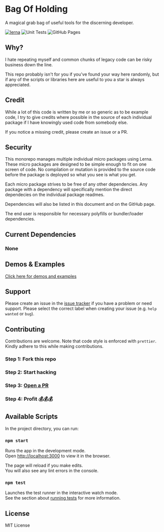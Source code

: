 # Bag Of Holding

A magical grab bag of useful tools for the discerning developer.

[![lerna](https://img.shields.io/badge/maintained%20with-lerna-cc00ff.svg)](https://lerna.js.org/) ![Unit Tests](https://github.com/PenguinOfWar/bagofholding/workflows/Unit%20Tests/badge.svg) ![GitHub Pages](https://github.com/PenguinOfWar/bagofholding/workflows/GitHub%20Pages/badge.svg)

## Why?

I hate repeating myself and common chunks of legacy code can be risky business down the line.

This repo probably isn't for you if you've found your way here randomly, but if any of the scripts or libraries here are useful to you a star is always appreciated.

## Credit

While a lot of this code is written by me or so generic as to be example code, I try to give credits where possible in the source of each individual package if I have knowingly used code from somebody else.

If you notice a missing credit, please create an issue or a PR.

## Security

This monorepo manages multiple individual micro packages using Lerna. These micro packages are designed to be simple enough to fit on one screen of code. No compilation or mutation is provided to the source code before the package is deployed so what you see is what you get.

Each micro package strives to be free of any other dependencies. Any package with a dependency will specifically mention the direct dependecies on the individual package readmes.

Dependencies will also be listed in this document and on the GitHub page.

The end user is responsible for necessary polyfills or bundler/loader dependencies.

## Current Dependencies

### None

## Demos & Examples

[Click here for demos and examples](https://penguinofwar.github.io/bagofholding/)

## Support

Please create an issue in the [issue tracker](https://github.com/PenguinOfWar/bagofholding) if you have a problem or need support. Please select the correct label when creating your issue (e.g. `help wanted` or `bug`).

## Contributing

Contributions are welcome. Note that code style is enforced with `prettier`. Kindly adhere to this while making contributions.

### Step 1: Fork this repo

### Step 2: Start hacking

### Step 3: [Open a PR](https://github.com/PenguinOfWar/bagofholding/pulls)

### Step 4: Profit 💰💰💰

## Available Scripts

In the project directory, you can run:

### `npm start`

Runs the app in the development mode.<br />
Open [http://localhost:3000](http://localhost:3000) to view it in the browser.

The page will reload if you make edits.<br />
You will also see any lint errors in the console.

### `npm test`

Launches the test runner in the interactive watch mode.<br />
See the section about [running tests](https://facebook.github.io/create-react-app/docs/running-tests) for more information.

## License

MIT License
